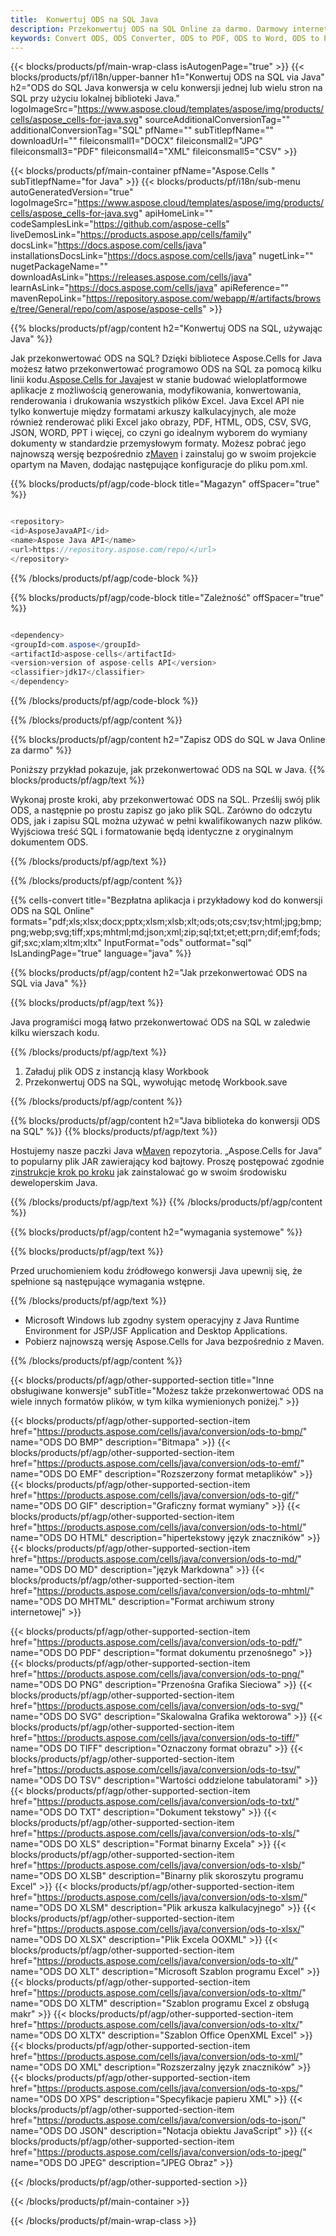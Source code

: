 ```yaml
---
title:  Konwertuj ODS na SQL Java
description: Przekonwertuj ODS na SQL Online za darmo. Darmowy internetowy konwerter ODS na SQL. Java ODS do SQL. ODS do SQL via Java.
keywords: Convert ODS, ODS Converter, ODS to PDF, ODS to Word, ODS to PPT, ODS to Image
---
```

{{< blocks/products/pf/main-wrap-class isAutogenPage="true" >}}
{{< blocks/products/pf/i18n/upper-banner h1="Konwertuj ODS na SQL via Java" h2="ODS do SQL Java konwersja w celu konwersji jednej lub wielu stron na SQL przy użyciu lokalnej biblioteki Java." logoImageSrc="https://www.aspose.cloud/templates/aspose/img/products/cells/aspose_cells-for-java.svg" sourceAdditionalConversionTag="" additionalConversionTag="SQL" pfName="" subTitlepfName="" downloadUrl="" fileiconsmall1="DOCX" fileiconsmall2="JPG" fileiconsmall3="PDF" fileiconsmall4="XML" fileiconsmall5="CSV" >}}

{{< blocks/products/pf/main-container pfName="Aspose.Cells " subTitlepfName="for Java" >}}
{{< blocks/products/pf/i18n/sub-menu autoGeneratedVersion="true" logoImageSrc="https://www.aspose.cloud/templates/aspose/img/products/cells/aspose_cells-for-java.svg" apiHomeLink="" codeSamplesLink="https://github.com/aspose-cells" liveDemosLink="https://products.aspose.app/cells/family" docsLink="https://docs.aspose.com/cells/java" installationsDocsLink="https://docs.aspose.com/cells/java" nugetLink="" nugetPackageName="" downloadAsLink="https://releases.aspose.com/cells/java" learnAsLink="https://docs.aspose.com/cells/java" apiReference="" mavenRepoLink="https://repository.aspose.com/webapp/#/artifacts/browse/tree/General/repo/com/aspose/aspose-cells" >}}


{{% blocks/products/pf/agp/content h2="Konwertuj ODS na SQL, używając Java" %}}

 Jak przekonwertować ODS na SQL? Dzięki bibliotece Aspose.Cells for Java możesz łatwo przekonwertować programowo ODS na SQL za pomocą kilku linii kodu.[Aspose.Cells for Java](https://products.aspose.com/cells/java)jest w stanie budować wieloplatformowe aplikacje z możliwością generowania, modyfikowania, konwertowania, renderowania i drukowania wszystkich plików Excel. Java Excel API nie tylko konwertuje między formatami arkuszy kalkulacyjnych, ale może również renderować pliki Excel jako obrazy, PDF, HTML, ODS, CSV, SVG, JSON, WORD, PPT i więcej, co czyni go idealnym wyborem do wymiany dokumenty w standardzie przemysłowym formaty. Możesz pobrać jego najnowszą wersję bezpośrednio z[Maven](https://repository.aspose.com/webapp/#/artifacts/browse/tree/General/repo/com/aspose/aspose-cells) i zainstaluj go w swoim projekcie opartym na Maven, dodając następujące konfiguracje do pliku pom.xml.

{{% blocks/products/pf/agp/code-block title="Magazyn" offSpacer="true" %}}

```cs

<repository>
<id>AsposeJavaAPI</id>
<name>Aspose Java API</name>
<url>https://repository.aspose.com/repo/</url>
</repository>

```

{{% /blocks/products/pf/agp/code-block %}}

{{% blocks/products/pf/agp/code-block title="Zależność" offSpacer="true" %}}

```cs

<dependency>
<groupId>com.aspose</groupId>
<artifactId>aspose-cells</artifactId>
<version>version of aspose-cells API</version>
<classifier>jdk17</classifier>
</dependency>

```

{{% /blocks/products/pf/agp/code-block %}}

{{% /blocks/products/pf/agp/content %}}

{{% blocks/products/pf/agp/content h2="Zapisz ODS do SQL w Java Online za darmo" %}}

Poniższy przykład pokazuje, jak przekonwertować ODS na SQL w Java.
{{% blocks/products/pf/agp/text %}}

Wykonaj proste kroki, aby przekonwertować ODS na SQL. Prześlij swój plik ODS, a następnie po prostu zapisz go jako plik SQL. Zarówno do odczytu ODS, jak i zapisu SQL można używać w pełni kwalifikowanych nazw plików. Wyjściowa treść SQL i formatowanie będą identyczne z oryginalnym dokumentem ODS.

{{% /blocks/products/pf/agp/text %}}

{{% /blocks/products/pf/agp/content %}}

{{% cells-convert title="Bezpłatna aplikacja i przykładowy kod do konwersji ODS na SQL Online" formats="pdf;xls;xlsx;docx;pptx;xlsm;xlsb;xlt;ods;ots;csv;tsv;html;jpg;bmp;png;webp;svg;tiff;xps;mhtml;md;json;xml;zip;sql;txt;et;ett;prn;dif;emf;fods;gif;sxc;xlam;xltm;xltx" InputFormat="ods" outformat="sql" IsLandingPage="true" language="java" %}}

{{% blocks/products/pf/agp/content h2="Jak przekonwertować ODS na SQL via Java" %}}

{{% blocks/products/pf/agp/text %}}

 Java programiści mogą łatwo przekonwertować ODS na SQL w zaledwie kilku wierszach kodu.

{{% /blocks/products/pf/agp/text %}}

1.  Załaduj plik ODS z instancją klasy Workbook
1.  Przekonwertuj ODS na SQL, wywołując metodę Workbook.save

{{% /blocks/products/pf/agp/content %}}

{{% blocks/products/pf/agp/content h2="Java biblioteka do konwersji ODS na SQL" %}}
{{% blocks/products/pf/agp/text %}}

 Hostujemy nasze paczki Java w[Maven](https://repository.aspose.com/webapp/#/artifacts/browse/tree/General/repo/com/aspose/aspose-cells) repozytoria. „Aspose.Cells for Java” to popularny plik JAR zawierający kod bajtowy. Proszę postępować zgodnie z[instrukcje krok po kroku](https://docs.aspose.com/cells/java/installation/) jak zainstalować go w swoim środowisku deweloperskim Java.

{{% /blocks/products/pf/agp/text %}}
{{% /blocks/products/pf/agp/content %}}

{{% blocks/products/pf/agp/content h2="wymagania systemowe" %}}

{{% blocks/products/pf/agp/text %}}

 Przed uruchomieniem kodu źródłowego konwersji Java upewnij się, że spełnione są następujące wymagania wstępne.

{{% /blocks/products/pf/agp/text %}}

- Microsoft Windows lub zgodny system operacyjny z Java Runtime Environment for JSP/JSF Application and Desktop Applications.
- Pobierz najnowszą wersję Aspose.Cells for Java bezpośrednio z Maven.

{{% /blocks/products/pf/agp/content %}}


{{< blocks/products/pf/agp/other-supported-section title="Inne obsługiwane konwersje" subTitle="Możesz także przekonwertować ODS na wiele innych formatów plików, w tym kilka wymienionych poniżej." >}}

{{< blocks/products/pf/agp/other-supported-section-item href="https://products.aspose.com/cells/java/conversion/ods-to-bmp/" name="ODS DO BMP" description="Bitmapa" >}}
{{< blocks/products/pf/agp/other-supported-section-item href="https://products.aspose.com/cells/java/conversion/ods-to-emf/" name="ODS DO EMF" description="Rozszerzony format metaplików" >}}
{{< blocks/products/pf/agp/other-supported-section-item href="https://products.aspose.com/cells/java/conversion/ods-to-gif/" name="ODS DO GIF" description="Graficzny format wymiany" >}}
{{< blocks/products/pf/agp/other-supported-section-item href="https://products.aspose.com/cells/java/conversion/ods-to-html/" name="ODS DO HTML" description="hipertekstowy język znaczników" >}}
{{< blocks/products/pf/agp/other-supported-section-item href="https://products.aspose.com/cells/java/conversion/ods-to-md/" name="ODS DO MD" description="język Markdowna" >}}
{{< blocks/products/pf/agp/other-supported-section-item href="https://products.aspose.com/cells/java/conversion/ods-to-mhtml/" name="ODS DO MHTML" description="Format archiwum strony internetowej" >}}

{{< blocks/products/pf/agp/other-supported-section-item href="https://products.aspose.com/cells/java/conversion/ods-to-pdf/" name="ODS DO PDF" description="format dokumentu przenośnego" >}}
{{< blocks/products/pf/agp/other-supported-section-item href="https://products.aspose.com/cells/java/conversion/ods-to-png/" name="ODS DO PNG" description="Przenośna Grafika Sieciowa" >}}
{{< blocks/products/pf/agp/other-supported-section-item href="https://products.aspose.com/cells/java/conversion/ods-to-svg/" name="ODS DO SVG" description="Skalowalna Grafika wektorowa" >}}
{{< blocks/products/pf/agp/other-supported-section-item href="https://products.aspose.com/cells/java/conversion/ods-to-tiff/" name="ODS DO TIFF" description="Oznaczony format obrazu" >}}
{{< blocks/products/pf/agp/other-supported-section-item href="https://products.aspose.com/cells/java/conversion/ods-to-tsv/" name="ODS DO TSV" description="Wartości oddzielone tabulatorami" >}}
{{< blocks/products/pf/agp/other-supported-section-item href="https://products.aspose.com/cells/java/conversion/ods-to-txt/" name="ODS DO TXT" description="Dokument tekstowy" >}}
{{< blocks/products/pf/agp/other-supported-section-item href="https://products.aspose.com/cells/java/conversion/ods-to-xls/" name="ODS DO XLS" description="Format binarny Excela" >}}
{{< blocks/products/pf/agp/other-supported-section-item href="https://products.aspose.com/cells/java/conversion/ods-to-xlsb/" name="ODS DO XLSB" description="Binarny plik skoroszytu programu Excel" >}}
{{< blocks/products/pf/agp/other-supported-section-item href="https://products.aspose.com/cells/java/conversion/ods-to-xlsm/" name="ODS DO XLSM" description="Plik arkusza kalkulacyjnego" >}}
{{< blocks/products/pf/agp/other-supported-section-item href="https://products.aspose.com/cells/java/conversion/ods-to-xlsx/" name="ODS DO XLSX" description="Plik Excela OOXML" >}}
{{< blocks/products/pf/agp/other-supported-section-item href="https://products.aspose.com/cells/java/conversion/ods-to-xlt/" name="ODS DO XLT" description="Microsoft Szablon programu Excel" >}}
{{< blocks/products/pf/agp/other-supported-section-item href="https://products.aspose.com/cells/java/conversion/ods-to-xltm/" name="ODS DO XLTM" description="Szablon programu Excel z obsługą makr" >}}
{{< blocks/products/pf/agp/other-supported-section-item href="https://products.aspose.com/cells/java/conversion/ods-to-xltx/" name="ODS DO XLTX" description="Szablon Office OpenXML Excel" >}}
{{< blocks/products/pf/agp/other-supported-section-item href="https://products.aspose.com/cells/java/conversion/ods-to-xml/" name="ODS DO XML" description="Rozszerzalny język znaczników" >}}
{{< blocks/products/pf/agp/other-supported-section-item href="https://products.aspose.com/cells/java/conversion/ods-to-xps/" name="ODS DO XPS" description="Specyfikacje papieru XML" >}}
{{< blocks/products/pf/agp/other-supported-section-item href="https://products.aspose.com/cells/java/conversion/ods-to-json/" name="ODS DO JSON" description="Notacja obiektu JavaScript" >}}
{{< blocks/products/pf/agp/other-supported-section-item href="https://products.aspose.com/cells/java/conversion/ods-to-jpeg/" name="ODS DO JPEG" description="JPEG Obraz" >}}

{{< /blocks/products/pf/agp/other-supported-section >}}

{{< /blocks/products/pf/main-container >}}
    
{{< /blocks/products/pf/main-wrap-class >}}
